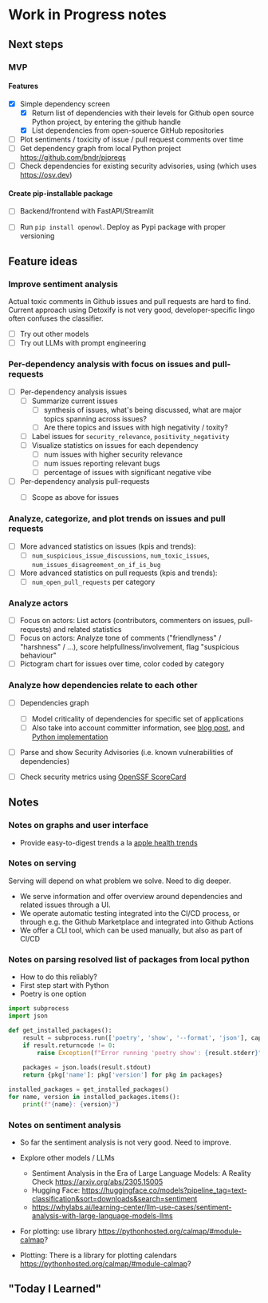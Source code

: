 # Work in Progress notes

## Next steps

### MVP

#### Features
- [x] Simple dependency screen
    - [x] Return list of dependencies with their levels for Github open source Python project, by entering the github handle
    - [x] List dependencies from open-souerce GitHub repositories
- [ ] Plot sentiments / toxicity of issue / pull request comments over time
- [ ] Get dependency graph from local Python project https://github.com/bndr/pipreqs
- [ ] Check dependencies for existing security advisories, using (which uses https://osv.dev)

#### Create pip-installable package
- [ ] Backend/frontend with FastAPI/Streamlit
- [ ] Run `pip install openowl`. Deploy as Pypi package with proper versioning


## Feature ideas

### Improve sentiment analysis
Actual toxic comments in Github issues and pull requests are hard to find. Current approach using Detoxify is not very good, developer-specific lingo often confuses the classifier. 
- [ ] Try out other models
- [ ] Try out LLMs with prompt engineering

### Per-dependency analysis with focus on **issues** and **pull-requests**
- [ ] Per-dependency analysis issues
    - [ ] Summarize current issues
      - [ ] synthesis of issues, what's being discussed, what are major topics spanning across issues? 
      - [ ] Are there topics and issues with high negativity / toxity?
    - [ ] Label issues for `security_relevance`, `positivity_negativity`
    - [ ] Visualize statistics on issues for each dependency
      - [ ] num issues with higher security relevance
      - [ ] num issues reporting relevant bugs
      - [ ] percentage of issues with significant negative vibe
- [ ] Per-dependency analysis pull-requests 
    - [ ] Scope as above for issues



### Analyze, categorize, and plot trends on issues and pull requests
- [ ] More advanced statistics on issues (kpis and trends):
  - [ ] `num_suspicious_issue_discussions`, `num_toxic_issues`, `num_issues_disagreement_on_if_is_bug` 
- [ ] More advanced statistics on pull requests (kpis and trends):
  - [ ] `num_open_pull_requests` per category

### Analyze actors
- [ ] Focus on actors: List actors (contributors, commenters on issues, pull-requests) and related statistics
- [ ] Focus on actors: Analyze tone of comments ("friendlyness" / "harshness" / ...), score helpfullness/involvement, flag "suspicious behaviour"
- [ ] Pictogram chart for issues over time, color coded by category

### Analyze how dependencies relate to each other
- [ ] Dependencies graph
  - [ ] Model criticality of dependencies for specific set of applications
  - [ ] Also take into account committer information, see [blog post](https://blog.deps.dev/combining-dependencies-with-commits/), and [Python implementation](https://blog.deps.dev/assets/2023-11-29-combining-dependencies-with-commits/pagerank_deps.py)
- [ ] Parse and show Security Advisories (i.e. known vulnerabilities of dependencies) 
- [ ] Check security metrics using [OpenSSF ScoreCard](https://github.com/ossf/scorecard)



## Notes

### Notes on graphs and user interface
- Provide easy-to-digest trends a la [apple health trends](https://support.apple.com/en-us/105003)

### Notes on serving
Serving will depend on what problem we solve. Need to dig deeper.
- We serve information and offer overview around dependencies and related issues through a UI.
- We operate automatic testing integrated into the CI/CD process, or through e.g. the Github Marketplace and integrated into Github Actions
- We offer a CLI tool, which can be used manually, but also as part of CI/CD

### Notes on parsing resolved list of packages from local python

- How to do this reliably? 
- First step start with Python
- Poetry is one option

```Python
import subprocess
import json

def get_installed_packages():
    result = subprocess.run(['poetry', 'show', '--format', 'json'], capture_output=True, text=True)
    if result.returncode != 0:
        raise Exception(f"Error running 'poetry show': {result.stderr}")
    
    packages = json.loads(result.stdout)
    return {pkg['name']: pkg['version'] for pkg in packages}

installed_packages = get_installed_packages()
for name, version in installed_packages.items():
    print(f"{name}: {version}")
```

### Notes on sentiment analysis
- So far the sentiment analysis is not very good. Need to improve.
- Explore other models / LLMs
  - Sentiment Analysis in the Era of Large Language Models: A Reality Check https://arxiv.org/abs/2305.15005
  - Hugging Face: https://huggingface.co/models?pipeline_tag=text-classification&sort=downloads&search=sentiment
  - https://whylabs.ai/learning-center/llm-use-cases/sentiment-analysis-with-large-language-models-llms
- For plotting: use library https://pythonhosted.org/calmap/#module-calmap?

- Plotting: There is a library for plotting calendars https://pythonhosted.org/calmap/#module-calmap?



## "Today I Learned"

